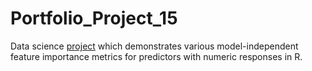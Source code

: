 # Portfolio_Project_15
Data science [project](https://johnpaulinepineda.github.io/Portfolio_Project_15/) which demonstrates various model-independent feature importance metrics for predictors with numeric responses in R.
